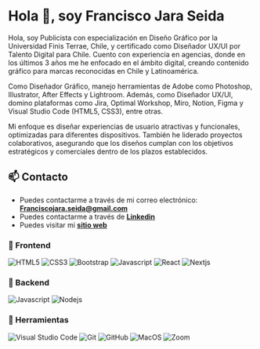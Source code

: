 # Hola 👋, soy Francisco Jara Seida

Hola, soy Publicista con especialización en Diseño Gráfico por la Universidad Finis Terrae, Chile, y certificado como Diseñador UX/UI por Talento Digital para Chile. Cuento con experiencia en agencias, donde en los últimos 3 años me he enfocado en el ámbito digital, creando contenido gráfico para marcas reconocidas en Chile y Latinoamérica.

Como Diseñador Gráfico, manejo herramientas de Adobe como Photoshop, Illustrator, After Effects y Lightroom. Además, como Diseñador UX/UI, domino plataformas como Jira, Optimal Workshop, Miro, Notion, Figma y Visual Studio Code (HTML5, CSS3), entre otras.

Mi enfoque es diseñar experiencias de usuario atractivas y funcionales, optimizadas para diferentes dispositivos. También he liderado proyectos colaborativos, asegurando que los diseños cumplan con los objetivos estratégicos y comerciales dentro de los plazos establecidos. 

## 📫 Contacto

- Puedes contactarme a través de mi correo electrónico: **<Franciscojara.seida@gmail.com>**
- Puedes contactarme a través de **[Linkedin](https://www.linkedin.com/in/francisco-jara-seida-577211172/)**
- Puedes visitar mi **[sitio web](https://behance.com/FranciscoJara)**

### 🎨 Frontend

![HTML5](https://img.shields.io/badge/HTML5-E34F26?style=for-the-badge&logo=html5&logoColor=white) ![CSS3](https://img.shields.io/badge/CSS3-1572B6?style=for-the-badge&logo=css3&logoColor=white) ![Bootstrap](https://img.shields.io/badge/Bootstrap-563D7C?style=for-the-badge&logo=bootstrap&logoColor=white) ![Javascript](https://img.shields.io/badge/Javascript-323330?style=for-the-badge&logo=javascript&logoColor=F7DF1E) ![React](https://img.shields.io/badge/React-20232A?style=for-the-badge&logo=react&logoColor=61DAFB) ![Nextjs](https://img.shields.io/badge/Next.js-000000?style=for-the-badge&logo=next.js&logoColor=white)


### 🔨 Backend

![Javascript](https://img.shields.io/badge/Javascript-323330?style=for-the-badge&logo=javascript&logoColor=F7DF1E) ![Nodejs](https://img.shields.io/badge/Node.js-43853D?style=for-the-badge&logo=node.js&logoColor=white)

### 📎 Herramientas

![Visual Studio Code](https://img.shields.io/badge/Visual%20Studio%20Code-007ACC?style=for-the-badge&logo=visual-studio-code&logoColor=white) ![Git](https://img.shields.io/badge/git-%23F05033.svg?style=for-the-badge&logo=git&logoColor=white) ![GitHub](https://img.shields.io/badge/github-%23121011.svg?style=for-the-badge&logo=github&logoColor=white) ![MacOS](https://img.shields.io/badge/MacOS-000000?style=for-the-badge&logo=apple&logoColor=white) ![Zoom](https://img.shields.io/badge/Zoom-2D8CFF?style=for-the-badge&logo=zoom&logoColor=white)
